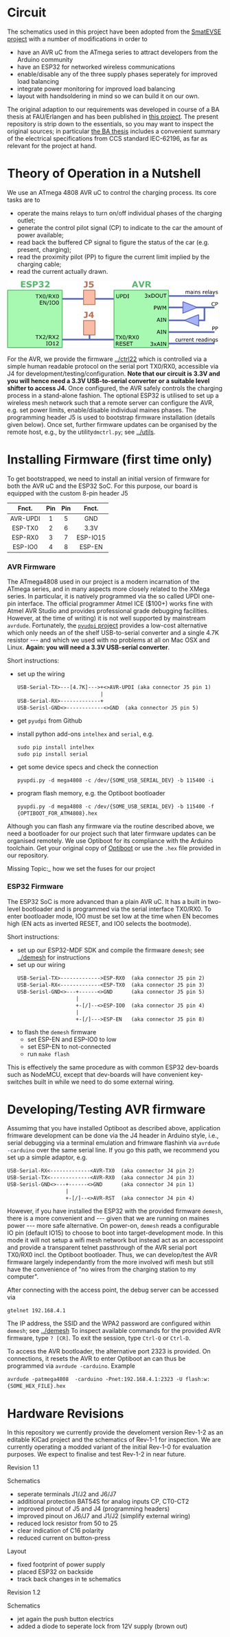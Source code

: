 Circuit
=======

The schematics used in this project have been adopted from the [SmatEVSE project](https://github.com/SmartEVSE) with a number of modifications in order to

- have an AVR uC from the ATmega series to attract developers from the Arduino community
- have an ESP32 for networked wireless communications
- enable/disable any of the three supply phases seperately for improved load balancing
- integrate power monitoring for improved load balancing
- layout with handsoldering in mind so we can build it on our own.

The original adaption to our requirements was developed in course of a BA thesis at FAU/Erlangen and has been published in [this project](https://github.com/dreadnomad/FGCCS-Ctrl22). The present repository is strip down to the essentials, so you may want to inspect the original sources; in particular [the BA thesis](https://github.com/dreadnomad/FGCCS-Ctrl22/blob/master/doc/Bachelorarbeit_Pascal_Thurnherr.pdf) includes a convenient summary of the electrical specifications from CCS standard IEC-62196, as far as relevant for the project at hand.



# Theory of Operation in a Nutshell

We use an ATmega 4808 AVR uC to control the charging process. Its core tasks are to

- operate the mains relays to turn on/off individual phases of the charging outlet;
- generate the control pilot signal (CP) to indicate to the car the amount of power available;
- read back the buffered CP signal to figure the status of the car (e.g. present, charging);
- read the proximity pilot (PP) to figure the current limit implied by the charging cable;
- read the current actually drawn.    

<img src="../images/circuit.png" alt="Circuit Overview" style="zoom:67%;" />

For the AVR, we provide the firmware [../ctrl22](../ctrl22/) which is controlled via a simple human readable protocol on the serial port TX0/RX0, accessible via J4 for development/testing/configuration. **Note that our circuit is 3.3V and you will hence need a 3.3V USB-to-serial converter or a suitable level shifter to access J4.** Once configured, the AVR safely controls the charging process in a stand-alone fashion. The optional ESP32 is utilised to set up a wireless mesh network such that a remote server can configure the AVR, e.g. set power limits, enable/disable individual maines phases.  The programming header J5 is used to bootstrap firmware installation (details given below). Once set, further firmware updates can be organised by the remote host, e.g., by the utility`dmctrl.py`; see [../utils](../utils/). 



# Installing Firmware (first time only)

To get bootstrapped, we need to install an initial version of firmware for both the AVR uC and the ESP32 SoC. For this purpose, our board is equipped with the custom 8-pin header J5

| Fnct.    | Pin | Pin | Fnct.     |
|:--------:|:---:|:---:|:---------:|
| AVR-UPDI |  1  |  5  | GND       |
| ESP-TX0  |  2  |  6  | 3.3V      |
| ESP-RX0  |  3  |  7  | ESP-IO15  |
| ESP-IO0  |  4  |  8  | ESP-EN    |



### AVR Firmware

The ATmega4808 used in our project is a modern incarnation of the ATmega series, and in many aspects more closely related to the XMega series. In particular, it is natively programmed via the so called  UPDI one-pin interface. The official programmer Atmel ICE ($100+) works fine with Atmel AVR Studio and provides professional grade debugging facilities. However, at the time of writing) it is not well supported by mainstream `avrdude`. Fortunately, the [`pyudpi` project](https://github.com/mraardvark/pyupdi) provides a low-cost alternative
which only needs an of the shelf USB-to-serial converter and a single 4.7K resistor --- and which we used with no problems at all on Mac OSX and Linux. **Again: you will need a 3.3V USB-serial converter**.



Short instructions:

- set up the wiring
  ```
  USB-Serial-TX>---[4.7K]--->+<>AVR-UPDI (aka connector J5 pin 1)
                             |
  USB-Serial-RX>-------------+
  USB-Serisl-GND<>------------<>GND  (aka connector J5 pin 5)
  ```
  
- get `pyudpi` from Github

- install python add-ons `intelhex` and `serial`, e.g.
  ```
  sudo pip install intelhex
  sudo pip install serial
  ```
  
- get some device specs and check the connection
  ```
  pyupdi.py -d mega4808 -c /dev/{SOME_USB_SERIAL_DEV} -b 115400 -i
  
  ```
  
- program flash memory, e.g. the Optiboot bootloader

  ```
  pyupdi.py -d mega4808 -c /dev/{SOME_USB_SERIAL_DEV} -b 115400 -f {OPTIBOOT_FOR_ATM4808}.hex
  ```

Although you can flash any firmware via the routine described above, we need a bootloader for our project such that later firmware updates can be organised remotely. We use Optiboot for its compliance with the Arduino toolchain. Get your original copy of [Optiboot](https://github.com/Optiboot) or use the `.hex` file provided in our repository. 

Missing Topic:_ how we set the fuses for our project  


### ESP32 Firmware

The ESP32 SoC is more advanced than a plain AVR uC. It has a built in two-level bootloader and is programmed via the serial interface TX0/RX0. To enter bootloader mode, IO0 must be set low at the time when EN becomes high (EN acts as inverted RESET, and IO0 selects the bootmode).

Short instructions:
- set up our ESP32-MDF SDK and compile the firmware `demesh`; see [../demesh](../demesh/) for instructions
- set up our wiring
  ```
  USB-Serial-TX>------------->ESP-RX0  (aka connector J5 pin 2)
  USB-Serial-RX<-------------<ESP-TX0  (aka connector J5 pin 3)
  USB-Serisl-GND<>---+------<>GND      (aka connector J5 pin 5)
                     |
                     +-[/]--<>ESP-IO0  (aka connector J5 pin 4)
                     |
                     +-[/]--->ESP-EN   (aka connector J5 pin 8)
  ```
- to flash the `demesh` firmware
  - set ESP-EN and ESP-IO0 to low
  - set ESP-EN to not-connected
  - run `make flash`
  

This is effectively the same procedure as with common ESP32 dev-boards such as NodeMCU, except that dev-boards will have convenient key-switches built in while we need to do some external wiring. 


# Developing/Testing AVR firmware

Assumimg that you have installed Optiboot as described above, application frimware development can be done via the J4 header in Arduino style, i.e., serial debugging via a terminal emulation and frimware flashinh via `avrdude -carduino` over the same serial line. If you go this path, we recommend you set up a simple adaptor, e.g.

```
USB-Serial-RX<-------------<AVR-TX0  (aka connector J4 pin 2)
USB-Serial-TX<-------------<AVR-RX0  (aka connector J4 pin 3)
USB-Serisl-GND<>---+------<>GND      (aka connector J4 pin 1)
                   |
                   +-[/]--<>AVR-RST  (aka connector J4 pin 4)

```

However, if you have installed the ESP32 with the provided firmware `demesh`, there is a more convenient and --- given that we are running on maines power --- more safe alternative. On power-on, `demesh` reads a configurable IO pin (default IO15) to choose to boot into target-development mode. In this mode it will not setup a wifi mesh network but instead act as an accesspoint and provide a transparent telnet passthrough of the AVR serial port TX0/RX0 incl. the Optiboot bootloader. Thus, we can develop/test the AVR firmware largely independantly from the more involved wifi mesh but still have the convenience of "no wires from the charging station to my computer".

After connecting with the access point, the debug server can be accessed via

```
gtelnet 192.168.4.1
```

The IP address, the SSID and the WPA2 password are configured within `demesh`; see [../demesh](../demesh/)
To inspect available commands for the provided AVR firmware, type `? [CR]`. To exit the session, 
type `Ctrl-Q` or `Ctrl-D`.

To access the AVR bootloader, the alternative port 2323 is provided. On connections, it resets the AVR to enter Optiboot an can thus be programmed via `avrdude -carduino`. Example 

```
avrdude -patmega4808  -carduino -Pnet:192.168.4.1:2323 -U flash:w:{SOME_HEX_FILE}.hex
```


# Hardware Revisions

In this repository we currently provide the develoment version Rev-1-2 as an editable KiCad project and the schematics of Rev-1-1 for inspection. We are currently operating a modded variant of the initial Rev-1-0 for evaluation purposes. We expect to finalise and test Rev-1-2 in near future.


Revision 1.1

Schematics
- seperate terminals J1/J2 and J6/J7
- additional protection BAT54S for analog inputs CP, CT0-CT2
- improved pinout of J5 and J4 (programming headers)
- improved pinout on J6/J7 and J1/J2 (simplify external wiring)
- reduced lock resistor from 50 to 25
- clear indication of C16 polarity
- reduced current on button-press

Layout
- fixed footprint of power supply
- placed ESP32 on backside
- track back changes in te schematics


Revision 1.2

Schematics
- jet again the push button electrics
- added a diode to seperate lock from 12V supply (brown out)




